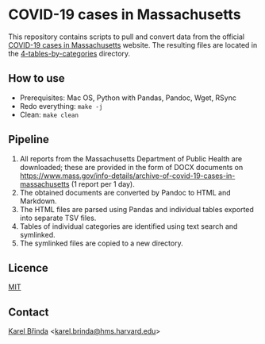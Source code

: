 # COVID-19 cases in Massachusetts

This repository contains scripts to pull and convert data from the official [COVID-19 cases in Massachusetts](https://www.mass.gov/info-details/archive-of-covid-19-cases-in-massachusetts) website. The resulting files are located in the [4-tables-by-categories](4-tables-by-categories/) directory.

## How to use

* Prerequisites: Mac OS, Python with Pandas, Pandoc, Wget, RSync
* Redo everything: `make -j`
* Clean: `make clean`

## Pipeline

1. All reports from the Massachusetts Department of Public Health are downloaded; these are provided in the form of DOCX documents on https://www.mass.gov/info-details/archive-of-covid-19-cases-in-massachusetts (1 report per 1 day).
2. The obtained documents are converted by Pandoc to HTML and Markdown.
3. The HTML files are parsed using Pandas and individual tables exported into separate TSV files.
4. Tables of individual categories are identified using text search and symlinked.
5. The symlinked files are copied to a new directory.

## Licence

[MIT](./LICENSE)


## Contact

[Karel Břinda](https://scholar.harvard.edu/brinda) \<karel.brinda@hms.harvard.edu\>
